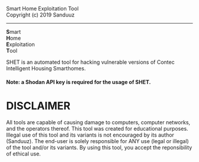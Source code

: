 Smart Home Exploitation Tool\
Copyright (c) 2019 Sanduuz
___________________
**S**mart\
**H**ome\
**E**xploitation\
**T**ool

SHET is an automated tool for hacking vulnerable versions of Contec Intelligent Housing Smarthomes.

#### Note: a Shodan API key is required for the usage of SHET.




# DISCLAIMER

All tools are capable of causing damage to computers,
computer networks, and the operators thereof. This tool was
created for educational purposes. Illegal use of this tool
and its variants is not encouraged by its author (Sanduuz).
The end-user is solely responsible for ANY use (legal or illegal)
of the tool and/or its variants. By using this tool, you accept the
reponsibility of ethical use.
